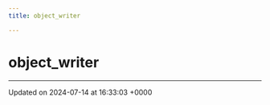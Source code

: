 ```yaml
---
title: object_writer

---
```


# object_writer





-------------------------------

Updated on 2024-07-14 at 16:33:03 +0000